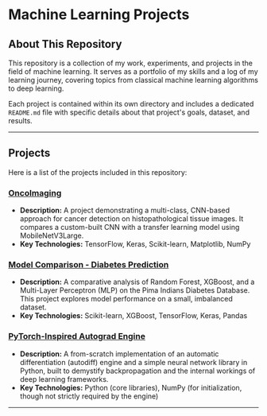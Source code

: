 # Machine Learning Projects

## About This Repository

This repository is a collection of my work, experiments, and projects in the field of machine learning. It serves as a portfolio of my skills and a log of my learning journey, covering topics from classical machine learning algorithms to deep learning.

Each project is contained within its own directory and includes a dedicated `README.md` file with specific details about that project's goals, dataset, and results.

---

## Projects

Here is a list of the projects included in this repository:

### [OncoImaging](./OncoImaging)

* **Description:** A project demonstrating a multi-class, CNN-based approach for cancer detection on histopathological tissue images. It compares a custom-built CNN with a transfer learning model using MobileNetV3Large.
* **Key Technologies:** TensorFlow, Keras, Scikit-learn, Matplotlib, NumPy

### [Model Comparison - Diabetes Prediction](./MLP-RF-XGB)

* **Description:** A comparative analysis of Random Forest, XGBoost, and a Multi-Layer Perceptron (MLP) on the Pima Indians Diabetes Database. This project explores model performance on a small, imbalanced dataset.
* **Key Technologies:** Scikit-learn, XGBoost, TensorFlow, Keras, Pandas

### [PyTorch-Inspired Autograd Engine](./backprop)

* **Description:** A from-scratch implementation of an automatic differentiation (autodiff) engine and a simple neural network library in Python, built to demystify backpropagation and the internal workings of deep learning frameworks.
* **Key Technologies:** Python (core libraries), NumPy (for initialization, though not strictly required by the engine)

---

